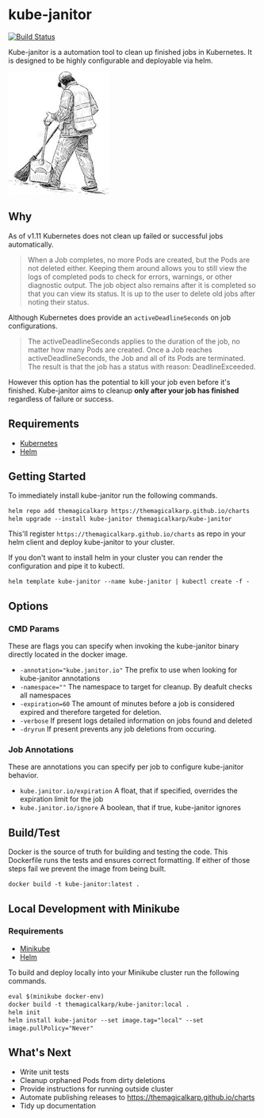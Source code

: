 # kube-janitor

[![Build Status](https://travis-ci.com/theMagicalKarp/kube-janitor.svg?branch=master)](https://travis-ci.com/theMagicalKarp/kube-janitor)

Kube-janitor is a automation tool to clean up finished jobs in Kubernetes. It is
designed to be highly configurable and deployable via helm.

![the-kube-janitor](thejanitor.png)

## Why

As of v1.11 Kubernetes does not clean up failed or successful jobs automatically.

> When a Job completes, no more Pods are created, but the Pods are not deleted
either. Keeping them around allows you to still view the logs of completed pods
to check for errors, warnings, or other diagnostic output. The job object also
remains after it is completed so that you can view its status. It is up to
the user to delete old jobs after noting their status.

Although Kubernetes does provide an `activeDeadlineSeconds` on job configurations.

> The activeDeadlineSeconds applies to the duration of the job, no matter how
many Pods are created. Once a Job reaches activeDeadlineSeconds, the Job and
all of its Pods are terminated. The result is that the job has a status with
reason: DeadlineExceeded.

However this option has the potential to kill your job even before it's finished.
Kube-janitor aims to cleanup **only after your job has finished** regardless
of failure or success.

## Requirements

* [Kubernetes](https://kubernetes.io/)
* [Helm](https://helm.sh/)

## Getting Started

To immediately install kube-janitor run the following commands.

```
helm repo add themagicalkarp https://themagicalkarp.github.io/charts
helm upgrade --install kube-janitor themagicalkarp/kube-janitor
```

This'll register `https://themagicalkarp.github.io/charts` as repo in your
helm client and deploy kube-janitor to your cluster.

If you don't want to install helm in your cluster you can render the
configuration and pipe it to kubectl.

```
helm template kube-janitor --name kube-janitor | kubectl create -f -
```

## Options

### CMD Params

These are flags you can specify when invoking the kube-janitor binary directly
located in the docker image.

* `-annotation="kube.janitor.io"` The prefix to use when looking for kube-janitor annotations
* `-namespace=""` The namespace to target for cleanup. By deafult checks all namespaces
* `-expiration=60` The amount of minutes before a job is considered expired and therefore targeted for deletion.
* `-verbose` If present logs detailed information on jobs found and deleted
* `-dryrun` If present prevents any job deletions from occuring.

### Job Annotations

These are annotations you can specify per job to configure kube-janitor behavior.

* `kube.janitor.io/expiration` A float, that if specified, overrides the expiration limit for the job
* `kube.janitor.io/ignore` A boolean, that if true, kube-janitor ignores

## Build/Test

Docker is the source of truth for building and testing the code.  This
Dockerfile runs the tests and ensures correct formatting.  If either of
those steps fail we prevent the image from being built.

```
docker build -t kube-janitor:latest .
```

## Local Development with Minikube

### Requirements

* [Minikube](https://github.com/kubernetes/minikube)
* [Helm](https://helm.sh/)

To build and deploy locally into your Minikube cluster run the following commands.

```
eval $(minikube docker-env)
docker build -t themagicalkarp/kube-janitor:local .
helm init
helm install kube-janitor --set image.tag="local" --set image.pullPolicy="Never"
```

## What's Next

* Write unit tests
* Cleanup orphaned Pods from dirty deletions
* Provide instructions for running outside cluster
* Automate publishing releases to https://themagicalkarp.github.io/charts
* Tidy up documentation

